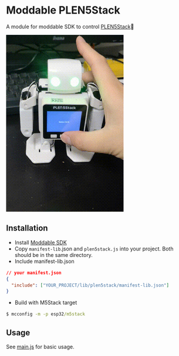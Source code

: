 # Moddable PLEN5Stack

A module for moddable SDK to control [PLEN5Stack](https://plen.jp/plen5stack/)🤖

![plen5stack](./docs/plen5stack.gif)

## Installation

* Install [Moddable SDK](https://github.com/Moddable-OpenSource/moddable)
* Copy `manifest-lib`.json and `plen5stack.js` into your project. Both should be in the same directory.
* Include manifest-lib.json

```json
// your manifest.json
{
  "include": ["YOUR_PROJECT/lib/plen5stack/manifest-lib.json"]
}
```

* Build with M5Stack target

```cmd
$ mcconfig -m -p esp32/m5stack
```

## Usage

See [main.js](./src/main.ts) for basic usage.
